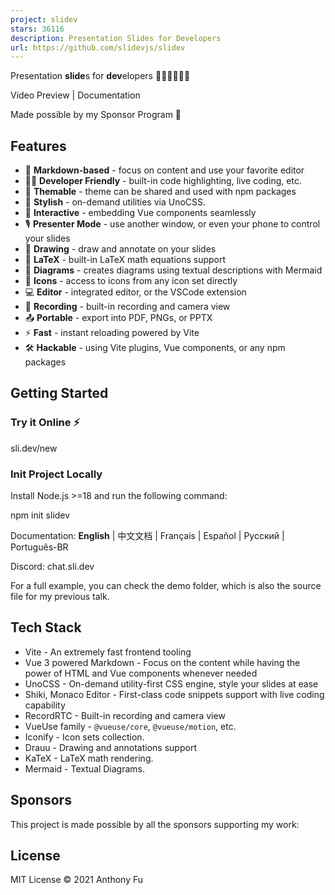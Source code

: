 ```yaml
---
project: slidev
stars: 36116
description: Presentation Slides for Developers
url: https://github.com/slidevjs/slidev
---
```


  

Presentation **slide**s for **dev**elopers 🧑‍💻👩‍💻👨‍💻

  

Video Preview | Documentation

  
Made possible by my Sponsor Program 💖  

Features
--------

-   📝 **Markdown-based** - focus on content and use your favorite editor
-   🧑‍💻 **Developer Friendly** - built-in code highlighting, live coding, etc.
-   🎨 **Themable** - theme can be shared and used with npm packages
-   🌈 **Stylish** - on-demand utilities via UnoCSS.
-   🤹 **Interactive** - embedding Vue components seamlessly
-   🎙 **Presenter Mode** - use another window, or even your phone to control your slides
-   🎨 **Drawing** - draw and annotate on your slides
-   🧮 **LaTeX** - built-in LaTeX math equations support
-   📰 **Diagrams** - creates diagrams using textual descriptions with Mermaid
-   🌟 **Icons** - access to icons from any icon set directly
-   💻 **Editor** - integrated editor, or the VSCode extension
-   🎥 **Recording** - built-in recording and camera view
-   📤 **Portable** - export into PDF, PNGs, or PPTX
-   ⚡️ **Fast** - instant reloading powered by Vite
-   🛠 **Hackable** - using Vite plugins, Vue components, or any npm packages

Getting Started
---------------

### Try it Online ⚡️

sli.dev/new

### Init Project Locally

Install Node.js >=18 and run the following command:

npm init slidev

Documentation: **English** | 中文文档 | Français | Español | Русский | Português-BR

Discord: chat.sli.dev

For a full example, you can check the demo folder, which is also the source file for my previous talk.

Tech Stack
----------

-   Vite - An extremely fast frontend tooling
-   Vue 3 powered Markdown - Focus on the content while having the power of HTML and Vue components whenever needed
-   UnoCSS - On-demand utility-first CSS engine, style your slides at ease
-   Shiki, Monaco Editor - First-class code snippets support with live coding capability
-   RecordRTC - Built-in recording and camera view
-   VueUse family - `@vueuse/core`, `@vueuse/motion`, etc.
-   Iconify - Icon sets collection.
-   Drauu - Drawing and annotations support
-   KaTeX - LaTeX math rendering.
-   Mermaid - Textual Diagrams.

Sponsors
--------

This project is made possible by all the sponsors supporting my work:

License
-------

MIT License © 2021 Anthony Fu

